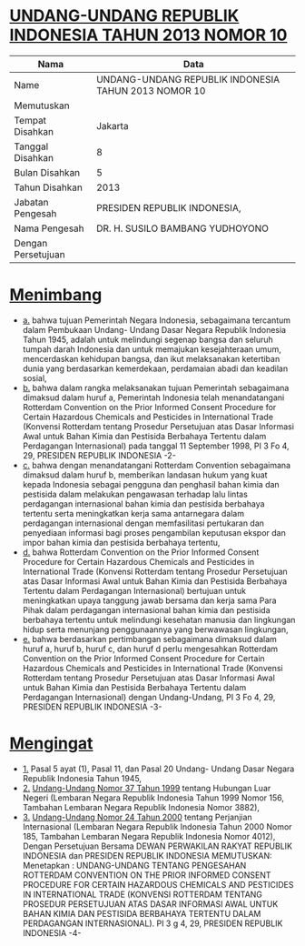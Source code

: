 # [UNDANG-UNDANG REPUBLIK INDONESIA TAHUN 2013 NOMOR 10](http://example.org/legal/document/uu/2013/10)

| Nama | Data |
| ------ | ----- |
|Name|UNDANG-UNDANG REPUBLIK INDONESIA TAHUN 2013 NOMOR 10|
|Memutuskan||
|Tempat Disahkan|Jakarta|
|Tanggal Disahkan|8|
|Bulan Disahkan|5|
|Tahun Disahkan|2013|
|Jabatan Pengesah|PRESIDEN REPUBLIK INDONESIA,|
|Nama Pengesah|DR. H. SUSILO BAMBANG YUDHOYONO|
|Dengan Persetujuan||
# [Menimbang](http://example.org/legal/document/uu/2013/10/menimbang)

* [a.](http://example.org/legal/document/uu/2013/10/menimbang/point/a) bahwa tujuan Pemerintah Negara Indonesia, sebagaimana tercantum dalam Pembukaan Undang- Undang Dasar Negara Republik Indonesia Tahun 1945, adalah untuk melindungi segenap bangsa dan seluruh tumpah darah Indonesia dan untuk memajukan kesejahteraan umum, mencerdaskan kehidupan bangsa, dan ikut melaksanakan ketertiban dunia yang berdasarkan kemerdekaan, perdamaian abadi dan keadilan sosial,
* [b.](http://example.org/legal/document/uu/2013/10/menimbang/point/b) bahwa dalam rangka melaksanakan tujuan Pemerintah sebagaimana dimaksud dalam huruf a, Pemerintah Indonesia telah menandatangani Rotterdam Convention on the Prior Informed Consent Procedure for Certain Hazardous Chemicals and Pesticides in International Trade (Konvensi Rotterdam tentang Prosedur Persetujuan atas Dasar Informasi Awal untuk Bahan Kimia dan Pestisida Berbahaya Tertentu dalam Perdagangan Internasional) pada tanggal 11 September 1998, PI 3 Fo 4, 29, PRESIDEN REPUBLIK INDONESIA -2-
* [c.](http://example.org/legal/document/uu/2013/10/menimbang/point/c) bahwa dengan menandatangani Rotterdam Convention sebagaimana dimaksud dalam huruf b, memberikan landasan hukum yang kuat kepada Indonesia sebagai pengguna dan penghasil bahan kimia dan pestisida dalam melakukan pengawasan terhadap lalu lintas perdagangan internasional bahan kimia dan pestisida berbahaya tertentu serta meningkatkan kerja sama antarnegara dalam perdagangan internasional dengan memfasilitasi pertukaran dan penyediaan informasi bagi proses pengambilan keputusan ekspor dan impor bahan kimia dan pestisida berbahaya tertentu,
* [d.](http://example.org/legal/document/uu/2013/10/menimbang/point/d) bahwa Rotterdam Convention on the Prior Informed Consent Procedure for Certain Hazardous Chemicals and Pesticides in International Trade (Konvensi Rotterdam tentang Prosedur Persetujuan atas Dasar Informasi Awal untuk Bahan Kimia dan Pestisida Berbahaya Tertentu dalam Perdagangan Internasional) bertujuan untuk meningkatkan upaya tanggung jawab bersama dan kerja sama Para Pihak dalam perdagangan internasional bahan kimia dan pestisida berbahaya tertentu untuk melindungi kesehatan manusia dan lingkungan hidup serta menunjang penggunaannya yang berwawasan lingkungan,
* [e.](http://example.org/legal/document/uu/2013/10/menimbang/point/e) bahwa berdasarkan pertimbangan sebagaimana dimaksud dalam huruf a, huruf b, huruf c, dan huruf d perlu mengesahkan Rotterdam Convention on the Prior Informed Consent Procedure for Certain Hazardous Chemicals and Pesticides in International Trade (Konvensi Rotterdam tentang Prosedur Persetujuan atas Dasar Informasi Awal untuk Bahan Kimia dan Pestisida Berbahaya Tertentu dalam Perdagangan Internasional) dengan Undang-Undang, PI 3 Fo 4, 29, PRESIDEN REPUBLIK INDONESIA -3-
# [Mengingat](http://example.org/legal/document/uu/2013/10/mengingat)

* [1.](http://example.org/legal/document/uu/2013/10/mengingat/point/0001) Pasal 5 ayat (1), Pasal 11, dan Pasal 20 Undang- Undang Dasar Negara Republik Indonesia Tahun 1945,
* [2.](http://example.org/legal/document/uu/2013/10/mengingat/point/0002) [Undang-Undang Nomor 37 Tahun 1999](http://example.org/legal/document/uu/1999/37) tentang Hubungan Luar Negeri (Lembaran Negara Republik Indonesia Tahun 1999 Nomor 156, Tambahan Lembaran Negara Republik Indonesia Nomor 3882),
* [3.](http://example.org/legal/document/uu/2013/10/mengingat/point/0003) [Undang-Undang Nomor 24 Tahun 2000](http://example.org/legal/document/uu/2000/24) tentang Perjanjian Internasional (Lembaran Negara Republik Indonesia Tahun 2000 Nomor 185, Tambahan Lembaran Negara Republik Indonesia Nomor 4012), Dengan Persetujuan Bersama DEWAN PERWAKILAN RAKYAT REPUBLIK INDONESIA dan PRESIDEN REPUBLIK INDONESIA MEMUTUSKAN: Menetapkan : UNDANG-UNDANG TENTANG PENGESAHAN ROTTERDAM CONVENTION ON THE PRIOR INFORMED CONSENT PROCEDURE FOR CERTAIN HAZARDOUS CHEMICALS AND PESTICIDES IN INTERNATIONAL TRADE (KONVENSI ROTTERDAM TENTANG PROSEDUR PERSETUJUAN ATAS DASAR INFORMASI AWAL UNTUK BAHAN KIMIA DAN PESTISIDA BERBAHAYA TERTENTU DALAM PERDAGANGAN INTERNASIONAL). PI 3 g 4, 29, PRESIDEN REPUBLIK INDONESIA -4-